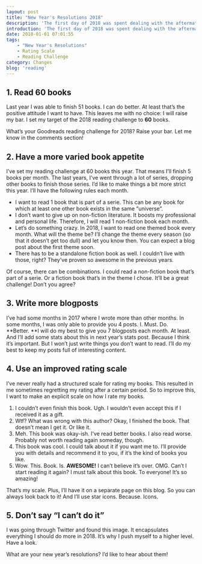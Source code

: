```yaml
---
layout: post
title: "New Year's Resolutions 2018"
description: 'The first day of 2018 was spent dealing with the aftermath of 2017. Resting, seeing family, eating leftovers. That kind of stuff. But now it&#8217;s the second day already! That means: <b>game on!</b> Time for some new year&#8217;s resolutions. They include some changes, and so I thought it was time to change the layout of the blog as well. Hope you like it! Here are my five new year&#8217;s resolutions for 2018.'
introduction: 'The first day of 2018 was spent dealing with the aftermath of 2017. Resting, seeing family, eating leftovers. That kind of stuff. But now it&#8217;s the second day already! That means: <b>game on!</b> Time for some new year&#8217;s resolutions. They include some changes, and so I thought it was time to change the layout of the blog as well. Hope you like it! Here are my five new year&#8217;s resolutions for 2018.'
date: 2018-01-01 07:01:55
tags:
    - "New Year's Resolutions"
    - Rating Scale
    - Reading Challenge
category: Changes
blog: 'reading'
---
```

## 1. Read 60 books

Last year I was able to finish 51 books. I can do better. At least that&#8217;s the positive attitude I want to have. This leaves me with no choice: I will raise my bar. I set my target of the 2018 reading challenge to <b>60</b> books.

What&#8217;s your Goodreads reading challenge for 2018? Raise your bar. Let me know in the comments section!

## 2. Have a more varied book appetite

I&#8217;ve set my reading challenge at 60 books this year. That means I&#8217;ll finish 5 books per month. The last years, I&#8217;ve went through a lot of series, dropping other books to finish those series. I&#8217;d like to make things a bit more strict this year. I&#8217;ll have the following rules each month.

  * I want to read 1 book that is part of a serie. This can be any book for which at least one other book exists in the same &#8220;universe&#8221;.
  * I don&#8217;t want to give up on non-fiction literature. It boosts my professional and personal life. Therefore, I will read 1 non-fiction book each month.
  * Let&#8217;s do something crazy. In 2018, I want to read one themed book every month. What will the theme be? I&#8217;ll change the theme every season (so that it doesn&#8217;t get too dull) and let you know then. You can expect a blog post about the first theme soon.
  * There has to be a standalone fiction book as well. I couldn&#8217;t live with those, right? They&#8217;ve proven so awesome in the previous years.

Of course, there can be combinations. I could read a non-fiction book that&#8217;s part of a serie. Or a fiction book that&#8217;s in the theme I chose. It&#8217;ll be a great challenge! Don&#8217;t you agree?

## 3. Write more blogposts

I&#8217;ve had some months in 2017 where I wrote more than other months. In some months, I was only able to provide you 4 posts. I. Must. Do. **Better. **I will do my best to give you 7 blogposts each month. At least. And I&#8217;ll add some stats about this in next year&#8217;s stats post. Because I think it&#8217;s important. But I won&#8217;t just write things you don&#8217;t want to read. I&#8217;ll do my best to keep my posts full of interesting content.



## 4. Use an improved rating scale

I&#8217;ve never really had a structured scale for rating my books. This resulted in me sometimes regretting my rating after a certain period. So to improve this, I want to make an explicit scale on how I rate my books.



  1. I couldn&#8217;t even finish this book. Ugh. I wouldn&#8217;t even accept this if I received it as a gift.
  2. Wtf? What was wrong with this author? Okay, I finished the book. That doesn&#8217;t mean I get it. Or like it.
  3. Meh. This book was okay-ish. I&#8217;ve read better books. I also read worse. Probably not worth reading again someday, though.
  4. This book was cool. I could talk about it if you want me to. I&#8217;ll provide you with details and recommend it to you, if it&#8217;s the kind of books you like.
  5. Wow. This. Book. Is. <b>AWESOME!</b> I can&#8217;t believe it&#8217;s over. OMG. Can&#8217;t I start reading it again? I must talk about this book. To everyone! It&#8217;s so amazing!



That&#8217;s my scale. Plus, I&#8217;ll have it on a separate page on this blog. So you can always look back to it! And I&#8217;ll use star icons. Because. Icons.

## 5. Don&#8217;t say &#8220;I can&#8217;t do it&#8221;

I was going through Twitter and found this image. It encapsulates everything I should do more in 2018. It&#8217;s why I push myself to a higher level. Have a look.



What are your new year&#8217;s resolutions? I&#8217;d like to hear about them!